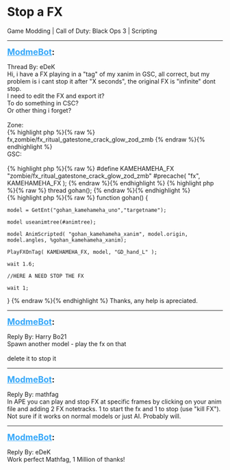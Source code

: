 # Stop a FX
Game Modding | Call of Duty: Black Ops 3 | Scripting

---
<strong style="font-size: 1.4em;"><span style="text-decoration: underline;text-decoration-color: #34a7f9;"><span style="color:#34a7f9;">ModmeBot</span></span>:</strong>

<p>Thread By: eDeK<br />Hi, i have a FX playing in a &quot;tag&quot; of my xanim in GSC, all correct, but my problem is i cant stop it after &quot;X seconds&quot;, the original FX is &quot;infinite&quot; dont stop.<br />I need to edit the FX and export it?<br />To do something in CSC?<br />Or other thing i forget?<br /> <br />Zone:<br />{% highlight php %}{% raw %}
fx,zombie/fx_ritual_gatestone_crack_glow_zod_zmb
{% endraw %}{% endhighlight %}
 <br />GSC:<br /> <br />{% highlight php %}{% raw %}
#define KAMEHAMEHA_FX			"zombie/fx_ritual_gatestone_crack_glow_zod_zmb"
#precache( "fx", KAMEHAMEHA_FX ); 
{% endraw %}{% endhighlight %}
{% highlight php %}{% raw %}
thread gohan();
{% endraw %}{% endhighlight %}
 <br />{% highlight php %}{% raw %}
function gohan()
{           
          
    model = GetEnt("gohan_kamehameha_uno","targetname");      
                     
    model useanimtree(#animtree);

    model AnimScripted( "gohan_kamehameha_xanim", model.origin, model.angles, %gohan_kamehameha_xanim);

    PlayFXOnTag( KAMEHAMEHA_FX, model, "GD_hand_L" ); 
       
    wait 1.6;

    //HERE A NEED STOP THE FX

    wait 1;
}
{% endraw %}{% endhighlight %}
Thanks, any help is apreciated.</p>

---
<strong style="font-size: 1.4em;"><span style="text-decoration: underline;text-decoration-color: #34a7f9;"><span style="color:#34a7f9;">ModmeBot</span></span>:</strong>

<p>Reply By: Harry Bo21<br />Spawn another model - play the fx on that<br /> <br />delete it to stop it</p>

---
<strong style="font-size: 1.4em;"><span style="text-decoration: underline;text-decoration-color: #34a7f9;"><span style="color:#34a7f9;">ModmeBot</span></span>:</strong>

<p>Reply By: mathfag<br />In APE you can play and stop FX at specific frames by clicking on your anim file and adding 2 FX notetracks. 1 to start the fx and 1 to stop (use &quot;kill FX&quot;). Not sure if it works on normal models or just AI. Probably will.</p>

---
<strong style="font-size: 1.4em;"><span style="text-decoration: underline;text-decoration-color: #34a7f9;"><span style="color:#34a7f9;">ModmeBot</span></span>:</strong>

<p>Reply By: eDeK<br />Work perfect Mathfag, 1 Million of thanks!</p>

